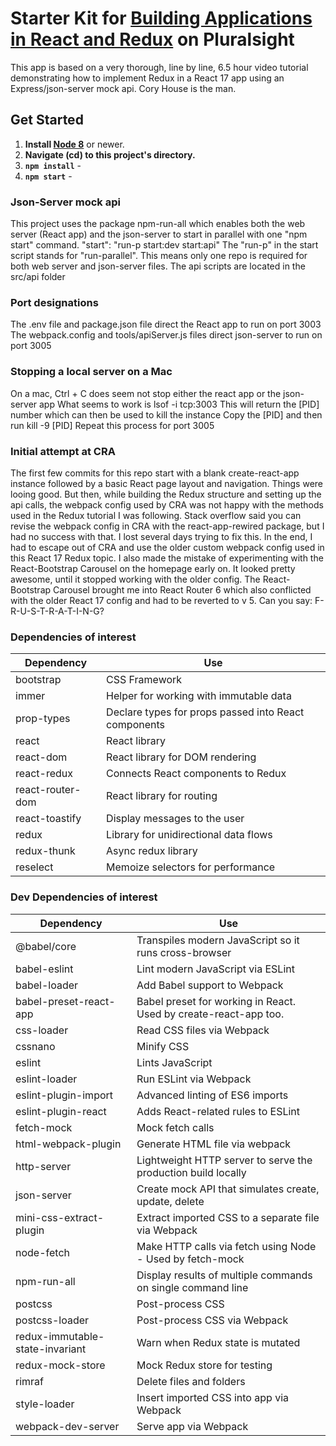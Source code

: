 # Starter Kit for [Building Applications in React and Redux](http://www.pluralsight.com/author/cory-house) on Pluralsight

This app is based on a very thorough, line by line, 6.5 hour video tutorial demonstrating how to implement Redux in a React 17 app using an Express/json-server mock api. Cory House is the man.

## Get Started

1. **Install [Node 8](https://nodejs.org)** or newer. 
2. **Navigate (cd) to this project's directory.**
3. **`npm install`** - 
4. **`npm start`** - 


### Json-Server mock api
This project uses the package npm-run-all which enables both the web server (React app) and the json-server to start in parallel with one "npm start" command. 
    "start": "run-p start:dev start:api"
The "run-p" in the start script stands for "run-parallel". This means only one repo is required for both web server and json-server files. The api scripts are located in the src/api folder

### Port designations
The .env file and package.json file direct the React app to run on port 3003
The webpack.config and tools/apiServer.js files direct json-server to run on port 3005

### Stopping a local server on a Mac
On a mac, Ctrl + C does seem not stop either the react app or the json-server app
What seems to work is 
  lsof -i tcp:3003
This will return the [PID] number which can then be used to kill the instance
Copy the [PID] and then run
  kill -9 [PID]
Repeat this process for port 3005



### Initial attempt at CRA
The first few commits for this repo start with a blank create-react-app instance followed by a basic React page layout and navigation. Things were looing good. But then, while building the Redux structure and setting up the api calls, the webpack config used by CRA was not happy with the methods used in the Redux tutorial I was following.  Stack overflow said you can revise the webpack config in CRA with the react-app-rewired package, but I had no success with that.  I lost several days trying to fix this.  In the end, I had to escape out of CRA and use the older custom webpack config used in this React 17 Redux topic. I also made the mistake of experimenting with the React-Bootstrap Carousel on the homepage early on. It looked pretty awesome, until it stopped working with the older config. The React-Bootstrap Carousel brought me into React Router 6 which also conflicted with the older React 17 config and had to be reverted to v 5. Can you say: F-R-U-S-T-R-A-T-I-N-G?

###  Dependencies of interest

| **Dependency**   | **Use**                                              |
| ---------------- | ---------------------------------------------------- |
| bootstrap        | CSS Framework                                        |
| immer            | Helper for working with immutable data               |
| prop-types       | Declare types for props passed into React components |
| react            | React library                                        |
| react-dom        | React library for DOM rendering                      |
| react-redux      | Connects React components to Redux                   |
| react-router-dom | React library for routing                            |
| react-toastify   | Display messages to the user                         |
| redux            | Library for unidirectional data flows                |
| redux-thunk      | Async redux library                                  |
| reselect         | Memoize selectors for performance                    |

### Dev Dependencies of interest

| **Dependency**                     | **Use**                                                          |
| ---------------------------------- | ---------------------------------------------------------------- |
| @babel/core                        | Transpiles modern JavaScript so it runs cross-browser            |
| babel-eslint                       | Lint modern JavaScript via ESLint                                |
| babel-loader                       | Add Babel support to Webpack                                     |
| babel-preset-react-app             | Babel preset for working in React. Used by create-react-app too. |
| css-loader                         | Read CSS files via Webpack                                       |
| cssnano                            | Minify CSS                                                       |
| eslint                             | Lints JavaScript                                                 |
| eslint-loader                      | Run ESLint via Webpack                                           |
| eslint-plugin-import               | Advanced linting of ES6 imports                                  |
| eslint-plugin-react                | Adds React-related rules to ESLint                               |
| fetch-mock                         | Mock fetch calls                                                 |
| html-webpack-plugin                | Generate HTML file via webpack                                   |
| http-server                        | Lightweight HTTP server to serve the production build locally    |
| json-server                        | Create mock API that simulates create, update, delete            |
| mini-css-extract-plugin            | Extract imported CSS to a separate file via Webpack              |
| node-fetch                         | Make HTTP calls via fetch using Node - Used by fetch-mock        |
| npm-run-all                        | Display results of multiple commands on single command line      |
| postcss                            | Post-process CSS                                                 |
| postcss-loader                     | Post-process CSS via Webpack                                     |
| redux-immutable-state-invariant    | Warn when Redux state is mutated                                 |
| redux-mock-store                   | Mock Redux store for testing                                     |
| rimraf                             | Delete files and folders                                         |
| style-loader                       | Insert imported CSS into app via Webpack                         |
| webpack-dev-server                 | Serve app via Webpack                                            |
